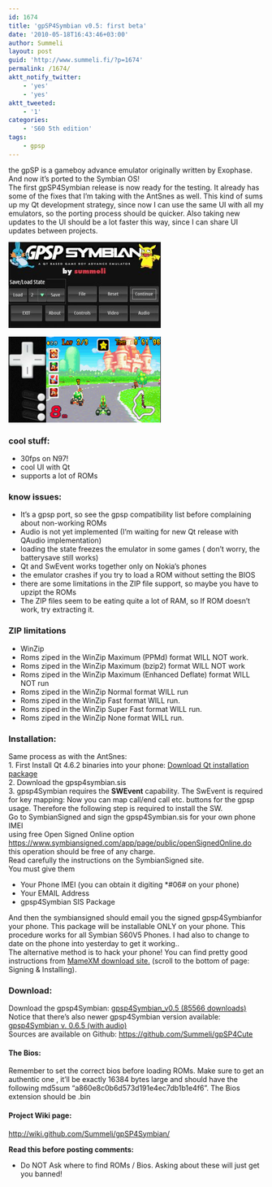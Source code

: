 ```yaml
---
id: 1674
title: 'gpSP4Symbian v0.5: first beta'
date: '2010-05-18T16:43:46+03:00'
author: Summeli
layout: post
guid: 'http://www.summeli.fi/?p=1674'
permalink: /1674/
aktt_notify_twitter:
    - 'yes'
    - 'yes'
aktt_tweeted:
    - '1'
categories:
    - 'S60 5th edition'
tags:
    - gpsp
---
```


the gpSP is a gameboy advance emulator originally written by Exophase. And now it’s ported to the Symbian OS!  
The first gpSP4Symbian release is now ready for the testing. It already has some of the fixes that I’m taking with the AntSnes as well. This kind of sums up my Qt development strategy, since now I can use the same UI with all my emulators, so the porting process should be quicker. Also taking new updates to the UI should be a lot faster this way, since I can share UI updates between projects.

![gpsp main view](/jekyll-export//wp-content/uploads/2010/05/gpsp_mainview-300x169.jpg)

![](/jekyll-export/wp-content/uploads/2010/04/gpsp_withDpad-300x169.png)

### cool stuff:   

- 30fps on N97!
- cool UI with Qt
- supports a lot of ROMs

### know issues:  

- It’s a gpsp port, so see the gpsp compatibility list before complaining about non-working ROMs
- Audio is not yet implemented (I’m waiting for new Qt release with QAudio implementation)
- loading the state freezes the emulator in some games ( don’t worry, the batterysave still works)
- Qt and SwEvent works together only on Nokia’s phones
- the emulator crashes if you try to load a ROM without setting the BIOS
- there are some limitations in the ZIP file support, so maybe you have to upzipt the ROMs
- The ZIP files seem to be eating quite a lot of RAM, so If ROM doesn’t work, try extracting it.

### ZIP limitations   

- WinZip
- Roms ziped in the WinZip Maximum (PPMd) format WILL NOT work.
- Roms ziped in the WinZip Maximum (bzip2) format WILL NOT work
- Roms ziped in the WinZip Maximum (Enhanced Deflate) format WILL NOT run
- Roms ziped in the WinZip Normal format WILL run
- Roms ziped in the WinZip Fast format WILL run.
- Roms ziped in the WinZip Super Fast format WILL run.
- Roms ziped in the WinZip None format WILL run.

  
### Installation:     
Same process as with the AntSnes:  
1\. First Install Qt 4.6.2 binaries into your phone: [Download Qt installation package](ftp://ftp.qt.nokia.com/pub/qt/symbian/4.6.2/qt_installer.sis)  
2\. Download the gpsp4symbian.sis  
3\. gpsp4Symbian requires the **SWEvent** capability. The SwEvent is required for key mapping: Now you can map call/end call etc. buttons for the gpsp usage. Therefore the following step is required to install the SW.  
Go to SymbianSigned and sign the gpsp4Symbian.sis for your own phone IMEI  
using free Open Signed Online option <https://www.symbiansigned.com/app/page/public/openSignedOnline.do> this operation should be free of any charge.  
Read carefully the instructions on the SymbianSigned site.  
You must give them

- Your Phone IMEI (you can obtain it digiting \*#06# on your phone)
- Your EMAIL Address
- gpsp4Symbian SIS Package

And then the symbiansigned should email you the signed gpsp4Symbianfor your phone. This package will be installable ONLY on your phone. This procedure works for all Symbian S60V5 Phones. I had also to change to date on the phone into yesterday to get it working..  
The alternative method is to hack your phone! You can find pretty good instructions from [MameXM download site.](https://sites.google.com/site/mamexm/Home/download-1-03) (scroll to the bottom of page: Signing &amp; Installing).  


### Download:   
Download the gpsp4Symbian: [ gpsp4Symbian\_v0.5 (85566 downloads) ](/jekyll-export/wp-content/uploads/downloads/2010/07/gpsp4Symbian_v051.sis)  
Notice that there’s also newer gpsp4Symbian version available:[ gpsp4Symbian v. 0.6.5 (with audio)](/2557)  
Sources are available on Github: <https://github.com/Summeli/gpSP4Cute>  

#### The Bios:     
Remember to set the correct bios before loading ROMs. Make sure to get an authentic one , it’ll be exactly 16384 bytes large and should have the following md5sum “a860e8c0b6d573d191e4ec7db1b1e4f6”. The Bios extension should be .bin  

#### Project Wiki page:    
<http://wiki.github.com/Summeli/gpSP4Symbian/>  

**Read this before posting comments:**

- Do NOT Ask where to find ROMs / Bios. Asking about these will just get you banned!